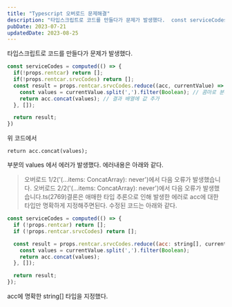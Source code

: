 ```yaml
---
title: "Typescript 오버로드 문제해결"
description: "타입스크립트로 코드를 만들다가 문제가 발생했다.  const serviceCodes = computed(() => {   if(!props.rentcar) return [];   if(!props.rentcar.srvcCodes) return [];   const result = pro..."
pubDate: 2023-07-21
updatedDate: 2023-08-25
---
```


타입스크립트로 코드를 만들다가 문제가 발생했다.
```javascript
const serviceCodes = computed(() => {
  if(!props.rentcar) return [];
  if(!props.rentcar.srvcCodes) return [];
  const result = props.rentcar.srvcCodes.reduce((acc, currentValue) => {
    const values = currentValue.split(',').filter(Boolean); // 콤마로 분리하고 빈 문자열 제거
    return acc.concat(values); // 결과 배열에 값 추가
  }, []);

  return result;
})

```

위 코드에서
```
return acc.concat(values); 

```

부분의 values 에서 에러가 발생했다.
에러내용은 아래와 같다.
> 오버로드 1/2('(...items: ConcatArray<never>): never')에서 다음 오류가 발생했습니다. 오버로드 2/2('(...items: ConcatArray<never>): never')에서 다음 오류가 발생했습니다.ts(2769)결론은 애매한 타입 추론으로 인해 발생한 에러로 acc에 대한 타입만 명확하게 지정해주면된다.
수정된 코드는 아래와 같다.
```javascript
const serviceCodes = computed(() => {
  if (!props.rentcar) return [];
  if (!props.rentcar.srvcCodes) return [];

  const result = props.rentcar.srvcCodes.reduce((acc: string[], currentValue) => {
    const values = currentValue.split(',').filter(Boolean);
    return acc.concat(values);
  }, []);

  return result;
});

```

acc에 명확한 string[] 타입을 지정했다.